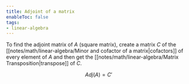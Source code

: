 ```yaml
---
title: Adjoint of a matrix
enableToc: false
tags: 
- linear-algebra
---
```


To find the adjoint matrix of $A$ (square matrix), create a matrix $C$ of the [[notes/math/linear-algebra/Minor and cofactor of a matrix|cofactors]] of every element of $A$ and then get the [[notes/math/linear-algebra/Matrix Transposition|transpose]] of $C$.

$$
Adj(A) = C'
$$